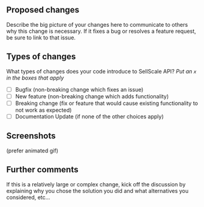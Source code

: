 ## Proposed changes

Describe the big picture of your changes here to communicate to others why this change is necessary. If it fixes a bug or resolves a feature request, be sure to link to that issue.

## Types of changes

What types of changes does your code introduce to SellScale API?
_Put an `x` in the boxes that apply_

- [ ] Bugfix (non-breaking change which fixes an issue)
- [ ] New feature (non-breaking change which adds functionality)
- [ ] Breaking change (fix or feature that would cause existing functionality to not work as expected)
- [ ] Documentation Update (if none of the other choices apply)

## Screenshots

(prefer animated gif)

## Further comments

If this is a relatively large or complex change, kick off the discussion by explaining why you chose the solution you did and what alternatives you considered, etc...
